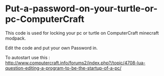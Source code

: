 # Put-a-password-on-your-turtle-or-pc-ComputerCraft

This code is used for locking your pc or turtle on ComputerCraft minecraft modpack.

Edit the code and put your own Password in.

To autostart use this : http://www.computercraft.info/forums2/index.php?/topic/4708-lua-question-editing-a-program-to-be-the-startup-of-a-pc/

